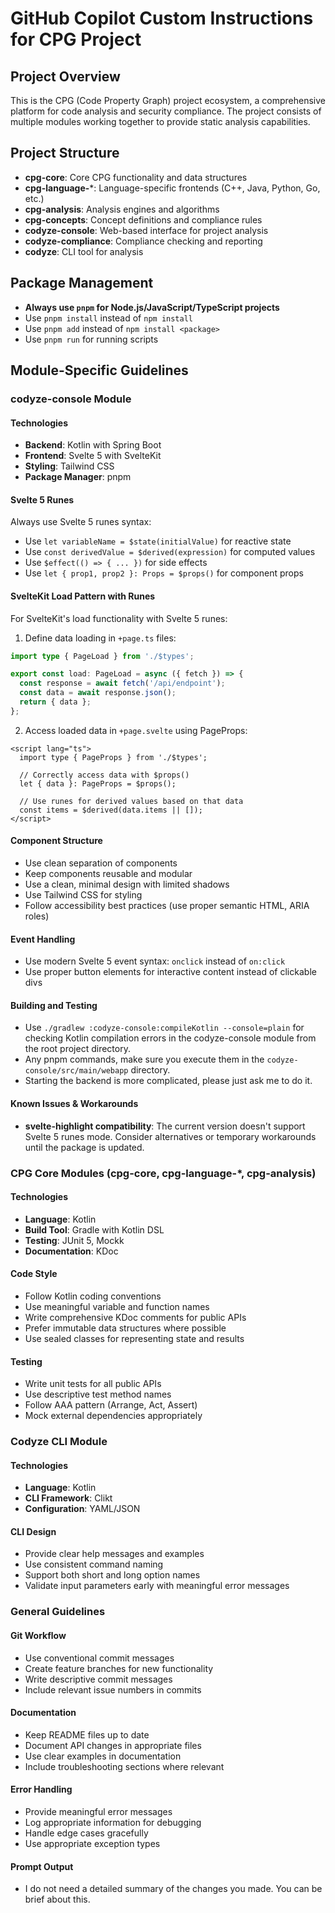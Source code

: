 # GitHub Copilot Custom Instructions for CPG Project

## Project Overview
This is the CPG (Code Property Graph) project ecosystem, a comprehensive platform for code analysis and security compliance. The project consists of multiple modules working together to provide static analysis capabilities.

## Project Structure
- **cpg-core**: Core CPG functionality and data structures
- **cpg-language-***: Language-specific frontends (C++, Java, Python, Go, etc.)
- **cpg-analysis**: Analysis engines and algorithms
- **cpg-concepts**: Concept definitions and compliance rules
- **codyze-console**: Web-based interface for project analysis
- **codyze-compliance**: Compliance checking and reporting
- **codyze**: CLI tool for analysis

## Package Management
- **Always use `pnpm` for Node.js/JavaScript/TypeScript projects**
- Use `pnpm install` instead of `npm install`
- Use `pnpm add` instead of `npm install <package>`
- Use `pnpm run` for running scripts

## Module-Specific Guidelines

### codyze-console Module

#### Technologies
- **Backend**: Kotlin with Spring Boot
- **Frontend**: Svelte 5 with SvelteKit
- **Styling**: Tailwind CSS
- **Package Manager**: pnpm

#### Svelte 5 Runes
Always use Svelte 5 runes syntax:
- Use `let variableName = $state(initialValue)` for reactive state
- Use `const derivedValue = $derived(expression)` for computed values
- Use `$effect(() => { ... })` for side effects
- Use `let { prop1, prop2 }: Props = $props()` for component props

#### SvelteKit Load Pattern with Runes
For SvelteKit's load functionality with Svelte 5 runes:

1. Define data loading in `+page.ts` files:
```ts
import type { PageLoad } from './$types';

export const load: PageLoad = async ({ fetch }) => {
  const response = await fetch('/api/endpoint');
  const data = await response.json();
  return { data };
};
```

2. Access loaded data in `+page.svelte` using PageProps:
```svelte
<script lang="ts">
  import type { PageProps } from './$types';
  
  // Correctly access data with $props()
  let { data }: PageProps = $props();
  
  // Use runes for derived values based on that data
  const items = $derived(data.items || []);
</script>
```

#### Component Structure
- Use clean separation of components
- Keep components reusable and modular
- Use a clean, minimal design with limited shadows
- Use Tailwind CSS for styling
- Follow accessibility best practices (use proper semantic HTML, ARIA roles)

#### Event Handling
- Use modern Svelte 5 event syntax: `onclick` instead of `on:click`
- Use proper button elements for interactive content instead of clickable divs


#### Building and Testing
- Use `./gradlew :codyze-console:compileKotlin --console=plain` for checking Kotlin compilation errors in the codyze-console module from the root project directory.
- Any pnpm commands, make sure you execute them in the `codyze-console/src/main/webapp` directory.
- Starting the backend is more complicated, please just ask me to do it.

#### Known Issues & Workarounds
- **svelte-highlight compatibility**: The current version doesn't support Svelte 5 runes mode. Consider alternatives or temporary workarounds until the package is updated.

### CPG Core Modules (cpg-core, cpg-language-*, cpg-analysis)

#### Technologies
- **Language**: Kotlin
- **Build Tool**: Gradle with Kotlin DSL
- **Testing**: JUnit 5, Mockk
- **Documentation**: KDoc

#### Code Style
- Follow Kotlin coding conventions
- Use meaningful variable and function names
- Write comprehensive KDoc comments for public APIs
- Prefer immutable data structures where possible
- Use sealed classes for representing state and results

#### Testing
- Write unit tests for all public APIs
- Use descriptive test method names
- Follow AAA pattern (Arrange, Act, Assert)
- Mock external dependencies appropriately

### Codyze CLI Module

#### Technologies
- **Language**: Kotlin
- **CLI Framework**: Clikt
- **Configuration**: YAML/JSON

#### CLI Design
- Provide clear help messages and examples
- Use consistent command naming
- Support both short and long option names
- Validate input parameters early with meaningful error messages

### General Guidelines

#### Git Workflow
- Use conventional commit messages
- Create feature branches for new functionality
- Write descriptive commit messages
- Include relevant issue numbers in commits

#### Documentation
- Keep README files up to date
- Document API changes in appropriate files
- Use clear examples in documentation
- Include troubleshooting sections where relevant

#### Error Handling
- Provide meaningful error messages
- Log appropriate information for debugging
- Handle edge cases gracefully
- Use appropriate exception types


#### Prompt Output

- I do not need a detailed summary of the changes you made. You can be brief about this.
